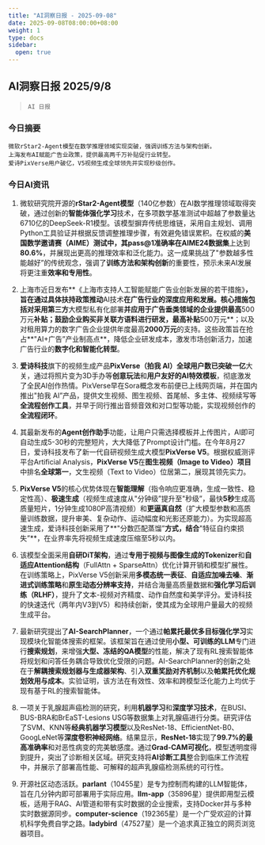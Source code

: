 ```yaml
---
title: "AI洞察日报 - 2025-09-08"
date: 2025-09-08T08:00:00+08:00
weight: 1
type: docs
sidebar:
  open: true
---
```


## AI洞察日报 2025/9/8

>  `AI 日报` 



### **今日摘要**

```
微软rStar2-Agent模型在数学推理领域实现突破，强调训练方法与架构创新。
上海发布AI赋能广告业政策，提供最高两千万补贴促行业转型。
爱诗PixVerse用户破亿，V5视频生成全球领先并实现秒级创作。
```



### **今日AI资讯**

1.  微软研究院开源的**rStar2-Agent模型**（140亿参数）在AI数学推理领域取得突破，通过创新的**智能体强化学习**技术，在多项数学基准测试中超越了参数量达6710亿的DeepSeek-R1模型。该模型摒弃传统思维链，采用自主规划、调用Python工具验证并根据反馈调整推理步骤，有效避免错误累积。在权威的**美国数学邀请赛（AIME）**测试中，其pass@1准确率在**AIME24数据集**上达到**80.6%**，并展现出更高的推理效率和泛化能力。这一成果挑战了"参数越多性能越好”的传统观念，强调了**训练方法和架构创新**的重要性，预示未来AI发展将更注重**效率和专用性**。

2.  上海市近日发布**《上海市支持人工智能赋能广告业创新发展的若干措施》**，旨在通过具体扶持政策推动**AI技术**在广告行业的深度应用和发展。核心措施包括对采用第三方**大模型私有化部署**并应用于广告垂类领域的企业提供最高**500万元**补贴；鼓励企业购买非关联方语料进行研发，最高补贴**500万元**；以及对租用算力的数字广告企业提供年度最高**2000万元**的支持。这些政策旨在抢占**"AI+广告”产业制高点**，降低企业研发成本，激发市场创新活力，加速广告行业的**数字化和智能化转型**。

3.  **爱诗科技**旗下的视频生成产品**PixVerse（拍我 AI）**全球用户数已突破**一亿**大关，通过将照片变为3D手办等**创意玩法**和**用户友好的AI特效模板**，彻底激发了全民AI创作热情。PixVerse早在Sora概念发布前便已上线网页端，并在国内推出"拍我 AI”产品，提供文生视频、图生视频、首尾帧、多主体、视频续写等**全流程创作工具**，并早于同行推出音频音效和对口型等功能，实现视频创作的**全流程闭环**。

4.  其最新发布的**Agent创作助手**功能，让用户只需选择模板并上传图片，AI即可自动生成5-30秒的完整短片，大大降低了Prompt设计门槛。在今年8月27日，爱诗科技发布了新一代自研视频生成大模型**PixVerse V5**。根据权威测评平台Artificial Analysis，**PixVerse V5**在**图生视频（Image to Video）项目**中排名**全球第一**，文生视频（Text to Video）位居第二，展现其领先实力。

5.  **PixVerse V5**的核心优势体现在**智能理解**（指令响应更准确，生成一致性、稳定性高）、**极速生成**（视频生成速度从"分钟级”提升至"秒级”，最快**5秒**生成高质量短片，1分钟生成1080P高清视频）和**更逼真自然**（扩大模型参数和高质量训练数据，提升审美、复杂动作、运动幅度和光影还原能力）。为实现超高速生成，爱诗科技创新采用了**"分数匹配蒸馏”**方式，结合**"特征自约束损失”**，在业界率先将视频生成速度压缩至5秒以内。

6.  该模型全面采用**自研DiT架构**，通过**专用于视频与图像生成的Tokenizer**和**自适应Attention结构**（FullAttn + SparseAttn）优化计算开销和模型扩展性。在训练策略上，PixVerse V5创新采用**多模态统一表征**、**自适应加噪去噪**、**渐进式训练策略**和**原生动态分辨率支持**，并结合海量高质量数据和**强化学习后训练（RLHF）**，提升了文本-视频对齐精度、动作自然度和美学评分。爱诗科技的快速迭代（两年内V3到V5）和持续创新，使其成为全球用户量最大的视频生成平台。

7.  最新研究提出了**AI-SearchPlanner**，一个通过**帕累托最优多目标强化学习**实现模块化智能体搜索的框架。该框架旨在通过使用**小型、可训练的LLM**专门进行**搜索规划**，来增强**大型、冻结的QA模型**的性能，解决了现有RL搜索智能体将规划和问答任务耦合导致优化受限的问题。AI-SearchPlanner的创新之处在于**解耦搜索规划器与生成器架构**、引入**双重奖励对齐机制**以及**帕累托优化规划效用与成本**。实验证明，该方法在有效性、效率和跨模型泛化能力上均优于现有基于RL的搜索智能体。

8.  一项关于乳腺超声癌检测的研究，利用**机器学习**和**深度学习技术**，在BUSI、BUS-BRA和BrEaST-Lesions USG等数据集上对乳腺癌进行分类。研究评估了SVM、KNN等**经典机器学习模型**以及ResNet-18、EfficientNet-B0、GoogLeNet等**深度卷积神经网络**。结果显示，**ResNet-18**实现了**99.7%的最高准确率**和对恶性病变的完美敏感度。通过**Grad-CAM可视化**，模型透明度得到提升，突出了诊断相关区域。研究支持将**AI诊断工具**整合到临床工作流程中，并展示了部署高性能、可解释的超声乳腺癌检测系统的可行性。

9.  开源社区动态活跃。**parlant**（10455星）是专为控制而构建的LLM智能体，旨在几分钟内即可部署用于实际应用。**llm-app**（35896星）提供即用型云模板，适用于RAG、AI管道和带有实时数据的企业搜索，支持Docker并与多种实时数据源同步。**computer-science**（192365星）是一个广受欢迎的计算机科学免费自学之路。**ladybird**（47527星）是一个追求真正独立的网页浏览器项目。